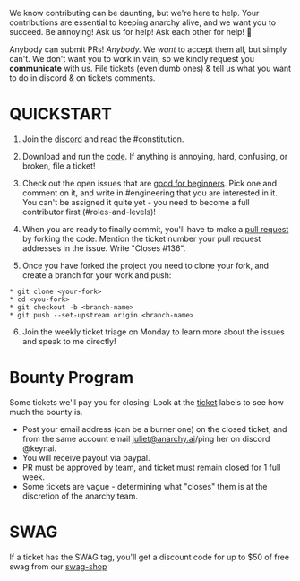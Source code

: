 We know contributing can be daunting, but we're here to help.  Your contributions are essential to keeping anarchy alive, and we want you to succeed. Be annoying! Ask us for help! Ask each other for help! :pray:

Anybody can submit PRs!  *Anybody.*  We *want* to accept them all, but simply can't.  We don't want you to work in vain, so we kindly request you **communicate** with us.  File tickets (even dumb ones) & tell us what you want to do in discord & on tickets comments.

# QUICKSTART

1. Join the [discord](https://discord.anarchy.ai) and read the #constitution.

2. Download and run the [code](https://code.anarchy.ai). If anything is annoying, hard, confusing, or broken, file a ticket!

3. Check out the open issues that are [good for beginners](https://github.com/anarchy-ai/LLM-VM/issues?q=is%3Aopen+is%3Aissue+label%3A%22good+first+issue%22).  Pick one and comment on it, and write in #engineering that you are interested in it.  You can't be assigned it quite yet - you need to become a full contributor first (#roles-and-levels)!

4. When you are ready to finally commit, you'll have to make a [pull request](https://docs.github.com/en/pull-requests/collaborating-with-pull-requests/proposing-changes-to-your-work-with-pull-requests/creating-a-pull-request?platform=mac) by forking the code.  Mention the ticket number your pull request addresses in the issue.  Write "Closes #136".

5. Once you have forked the project you need to clone your fork, and create a branch for your work and push:

```
* git clone <your-fork>
* cd <you-fork>
* git checkout -b <branch-name>
* git push --set-upstream origin <branch-name>
```

6. Join the weekly ticket triage on Monday to learn more about the issues and speak to me directly!


# Bounty Program

Some tickets we'll pay you for closing! Look at the [ticket](https://github.com/anarchy-ai/LLM-VM/issues) labels to see how much the bounty is.

* Post your email address (can be a burner one) on the closed ticket, and from the same account email juliet@anarchy.ai/ping her on discord @keynai.
* You will receive payout via paypal.
* PR must be approved by team, and ticket must remain closed for 1 full week.
* Some tickets are vague - determining what "closes" them is at the discretion of the anarchy team.

# SWAG

If a ticket has the SWAG tag, you'll get a discount code for up to $50 of free swag from our [swag-shop](https://swag.anarchy.ai/)

